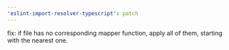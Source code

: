 ```yaml
---
'eslint-import-resolver-typescript': patch
---
```


fix: if file has no corresponding mapper function, apply all of them, starting with the nearest one.
